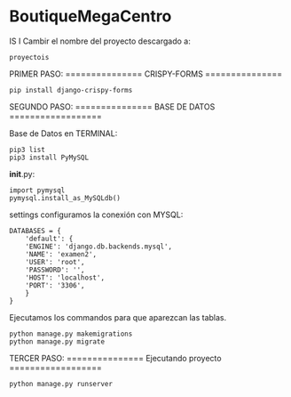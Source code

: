 # BoutiqueMegaCentro
IS I
Cambir el nombre del proyecto descargado a:
	
	proyectois

PRIMER PASO: 
===============          CRISPY-FORMS          ===============

	pip install django-crispy-forms

SEGUNDO PASO:
===============         BASE DE DATOS          ==================

Base de Datos en TERMINAL:

	pip3 list
	pip3 install PyMySQL
	

__init__.py:

	import pymysql
	pymysql.install_as_MySQLdb()

settings configuramos la conexión con MYSQL:

	DATABASES = {
	    'default': {
		'ENGINE': 'django.db.backends.mysql',
		'NAME': 'examen2',
		'USER': 'root',
		'PASSWORD': '',
		'HOST': 'localhost',
		'PORT': '3306',
		}
	}

Ejecutamos los commandos para que aparezcan las tablas. 

	python manage.py makemigrations
	python manage.py migrate
  
TERCER PASO:
===============        Ejecutando proyecto        ==================

	python manage.py runserver
